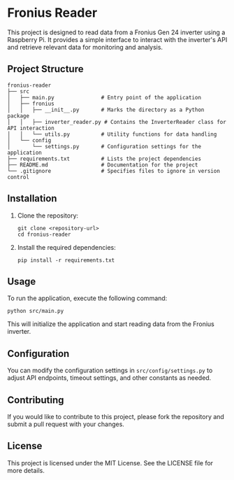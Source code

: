 # Fronius Reader

This project is designed to read data from a Fronius Gen 24 inverter using a Raspberry Pi. It provides a simple interface to interact with the inverter's API and retrieve relevant data for monitoring and analysis.

## Project Structure

```
fronius-reader
├── src
│   ├── main.py               # Entry point of the application
│   ├── fronius
│   │   ├── __init__.py       # Marks the directory as a Python package
│   │   ├── inverter_reader.py # Contains the InverterReader class for API interaction
│   │   └── utils.py          # Utility functions for data handling
│   └── config
│       └── settings.py       # Configuration settings for the application
├── requirements.txt          # Lists the project dependencies
├── README.md                 # Documentation for the project
└── .gitignore                # Specifies files to ignore in version control
```

## Installation

1. Clone the repository:
   ```
   git clone <repository-url>
   cd fronius-reader
   ```

2. Install the required dependencies:
   ```
   pip install -r requirements.txt
   ```

## Usage

To run the application, execute the following command:
```
python src/main.py
```

This will initialize the application and start reading data from the Fronius inverter.

## Configuration

You can modify the configuration settings in `src/config/settings.py` to adjust API endpoints, timeout settings, and other constants as needed.

## Contributing

If you would like to contribute to this project, please fork the repository and submit a pull request with your changes.

## License

This project is licensed under the MIT License. See the LICENSE file for more details.